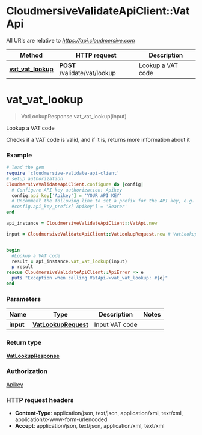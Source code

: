 # CloudmersiveValidateApiClient::VatApi

All URIs are relative to *https://api.cloudmersive.com*

Method | HTTP request | Description
------------- | ------------- | -------------
[**vat_vat_lookup**](VatApi.md#vat_vat_lookup) | **POST** /validate/vat/lookup | Lookup a VAT code


# **vat_vat_lookup**
> VatLookupResponse vat_vat_lookup(input)

Lookup a VAT code

Checks if a VAT code is valid, and if it is, returns more information about it

### Example
```ruby
# load the gem
require 'cloudmersive-validate-api-client'
# setup authorization
CloudmersiveValidateApiClient.configure do |config|
  # Configure API key authorization: Apikey
  config.api_key['Apikey'] = 'YOUR API KEY'
  # Uncomment the following line to set a prefix for the API key, e.g. 'Bearer' (defaults to nil)
  #config.api_key_prefix['Apikey'] = 'Bearer'
end

api_instance = CloudmersiveValidateApiClient::VatApi.new

input = CloudmersiveValidateApiClient::VatLookupRequest.new # VatLookupRequest | Input VAT code


begin
  #Lookup a VAT code
  result = api_instance.vat_vat_lookup(input)
  p result
rescue CloudmersiveValidateApiClient::ApiError => e
  puts "Exception when calling VatApi->vat_vat_lookup: #{e}"
end
```

### Parameters

Name | Type | Description  | Notes
------------- | ------------- | ------------- | -------------
 **input** | [**VatLookupRequest**](VatLookupRequest.md)| Input VAT code | 

### Return type

[**VatLookupResponse**](VatLookupResponse.md)

### Authorization

[Apikey](../README.md#Apikey)

### HTTP request headers

 - **Content-Type**: application/json, text/json, application/xml, text/xml, application/x-www-form-urlencoded
 - **Accept**: application/json, text/json, application/xml, text/xml



